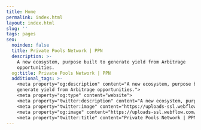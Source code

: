 ```yaml
---
title: Home
permalink: index.html
layout: index.html
slug: ''
tags: pages
seo:
  noindex: false
  title: Private Pools Network | PPN
  description: >-
    A new ecosystem, purpose built to generate yield from Arbitrage
    opportunities.
  og:title: Private Pools Network | PPN
  additional_tags: >-
    <meta property="og:description" content="A new ecosystem, purpose built to
    generate yield from Arbitrage opportunities.">
    <meta property="og:type" content="website">
    <meta property="twitter:description" content="A new ecosystem, purpose built to generate yield from Arbitrage opportunities.">
    <meta property="twitter:image" content="https://uploads-ssl.webflow.com/66162235ccb46588aa690877/66175c42ebc0ce580e5b9283_opengraph.jpg">
    <meta property="og:image" content="https://uploads-ssl.webflow.com/66162235ccb46588aa690877/66175c42ebc0ce580e5b9283_opengraph.jpg">
    <meta property="twitter:title" content="Private Pools Network | PPN">
---
```




